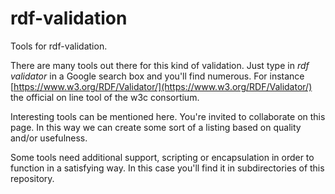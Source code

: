 # rdf-validation

Tools for rdf-validation.

There are many tools out there for this kind of validation. Just type in _rdf validator_
in a Google search box and you'll find numerous. For 
instance [https://www.w3.org/RDF/Validator/](https://www.w3.org/RDF/Validator/) the official
on line tool of the w3c consortium.

Interesting tools can be mentioned here. You're invited to collaborate on this page.
In this way we can create some sort of a listing based on quality and/or usefulness.

Some tools need additional support, scripting or encapsulation in order to function 
in a satisfying way. In this case you'll find it in subdirectories of this repository.

